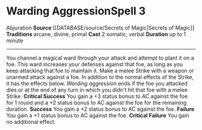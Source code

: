 ﻿---
actions: '[two-actions]'
area: null
bloodline: null
component:
- Somatic
- Verbal
cost: null
deity: null
domain: null
duration: up to 1 minute
element: null
heighten: null
heighten_level: '3'
id: '1029'
lesson: null
level: '3'
mystery: null
name: Warding Aggression
patron_theme: null
range: null
rarity: Common
requirement: null
rus_type_level: null
saving_throw: null
school: Abjuration
source: '[[DATABASE/source/Secrets of Magic|Secrets of Magic]]'
target: null
tradition:
- Arcane
- Divine
- Primal
trait:
- '[[DATABASE/trait/Abjuration|Abjuration]]'
trigger: null
type: Spell

---
# Warding Aggression<span class="item-type">Spell 3</span>

<span class="item-trait">Abjuration</span>
**Source** [[DATABASE/source/Secrets of Magic|Secrets of Magic]] 
**Traditions** arcane, divine, primal
**Cast** <span class="action-icon">2</span> somatic, verbal
**Duration** up to 1 minute

---
You channel a magical ward through your attack and attempt to plant it on a foe. This ward increases your defenses against that foe, as long as you keep attacking that foe to maintain it. Make a melee Strike with a weapon or unarmed attack against a foe. In addition to the normal effects of the Strike, it has the effects below. _Warding aggression_ ends if the foe you attacked dies or at the end of any turn in which you didn't hit that foe with a melee Strike.
**Critical Success** You gain a +3 status bonus to AC against the foe for 1 round and a +2 status bonus to AC against the foe for the remaining duration.
**Success** You gain a +2 status bonus to AC against the foe.
**Failure** You gain a +1 status bonus to AC against the foe.
**Critical Failure** You gain no additional effect.